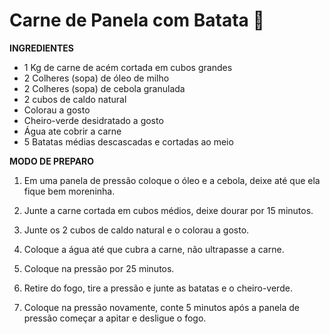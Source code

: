# Carne de Panela com Batata :meat_on_bone:

**INGREDIENTES** 

 - 1 Kg de carne de acém cortada em cubos grandes
 - 2 Colheres (sopa) de óleo de milho
 - 2 Colheres (sopa) de cebola granulada
 - 2 cubos de caldo natural
 - Colorau a gosto
 - Cheiro-verde desidratado a gosto
 - Água ate cobrir a carne
 - 5 Batatas médias descascadas e cortadas ao meio

**MODO DE PREPARO** 

1. Em uma panela de pressão coloque o óleo e a cebola, deixe até que ela fique bem moreninha.

2. Junte a carne cortada em cubos médios, deixe dourar por 15 minutos.

3. Junte os 2 cubos de caldo natural e o colorau a gosto.

4. Coloque a água até que cubra a carne, não ultrapasse a carne.

5. Coloque na pressão por 25 minutos.

6. Retire do fogo, tire a pressão e junte as batatas e o cheiro-verde.

7. Coloque na pressão novamente, conte 5 minutos após a panela de pressão começar a apitar e desligue o fogo.